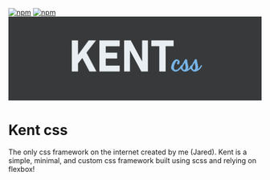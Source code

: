 [![npm](https://img.shields.io/npm/v/kent-css.svg)](https://www.npmjs.com/package/kent-css)
[![npm](https://img.shields.io/npm/dm/kent-css.svg)](https://www.npmjs.com/package/kent-css)
![KENTcss](https://raw.githubusercontent.com/Jaredk3nt/Kent/master/media/kent.png)
# Kent css
The only css framework on the internet created by me (Jared). Kent is a simple, minimal, and custom css framework built using scss and relying on flexbox!
